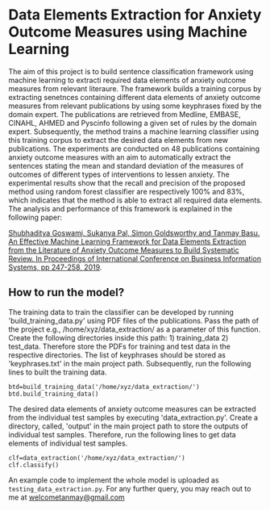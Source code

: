 # Data Elements Extraction for Anxiety Outcome Measures using Machine Learning
The aim of this project is to build sentence classification framework using machine learning to extracti required data elements of anxiety outcome measures from relevant literaure. The framework builds a training corpus by extracting senetnces containing different data elements of anxiety outcome measures from relevant publications by using some keyphrases fixed by the domain expert. The publications are retrieved from Medline, EMBASE, CINAHL, AHMED and Pyscinfo following a given set of rules by the domain expert. Subsequently, the method trains a machine learning classifier using this training corpus to extract the desired data elements from new publications. The experiments are conducted on 48 publications containing anxiety outcome measures with an aim to automatically extract the sentences stating the mean and standard deviation of the measures of outcomes of different types of interventions to lessen anxiety. The experimental results show that the recall and precision of the proposed method using random forest classifier are respectively 100% and 83%, which indicates that the method is able to extract all required data elements. The analysis and performance of this framework is explained in the following paper:

[Shubhaditya Goswami, Sukanya Pal, Simon Goldsworthy and Tanmay Basu. An Effective Machine Learning Framework for Data Elements Extraction from the Literature of Anxiety Outcome Measures to Build Systematic Review. In Proceedings of International Conference on Business Information Systems, pp 247-258, 2019](https://link.springer.com/chapter/10.1007/978-3-030-20485-3_19).


## How to run the model?

The training data to train the classifier can be developed by running 'build_training_data.py' using PDF files of the publications. Pass the path of the project e.g., /home/xyz/data_extraction/ as a parameter of this function. Create the following directories inside this path: 1) training_data 2) test_data. Therefore store the PDFs for training and test data in the respective directories. The list of keyphrases should be stored as 'keyphrases.txt' in the main project path. Subsequently, run the following lines to built the training data.

```
btd=build_training_data('/home/xyz/data_extraction/')
btd.build_training_data()
```
The desired data elements of anxiety outcome measures can be extracted from the individual test samples by executing 'data_extraction.py'. Create a directory, called, 'output' in the main project path to store the outputs of individual test samples. Therefore, run the following lines to get data elements of individual test samples. 

```
clf=data_extraction('/home/xyz/data_extraction/')
clf.classify()
```

An example code to implement the whole model is uploaded as `testing_data_extraction.py`. For any further query, you may reach out to me at welcometanmay@gmail.com

